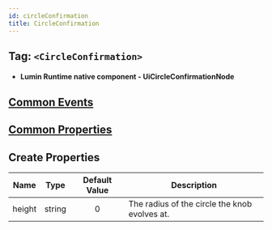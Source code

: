 ```yaml
---
id: circleConfirmation
title: CircleConfirmation
---
```


## Tag: `<CircleConfirmation>`

- #### Lumin Runtime native component - UiCircleConfirmationNode

## [Common Events](../Events.md)

## [Common Properties](../Properties.md)

## Create Properties

| Name   | Type    | Default Value | Description |
| ------ | ------- | :-----------: | ----------- |
| height | string  |      0        | The radius of the circle the knob evolves at. |
